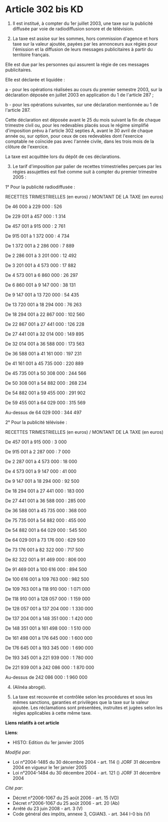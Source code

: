 # Article 302 bis KD

1. Il est institué, à compter du 1er juillet 2003, une taxe sur la publicité diffusée par voie de radiodiffusion sonore et de
télévision.

2. La taxe est assise sur les sommes, hors commission d'agence et hors taxe sur la valeur ajoutée, payées par les annonceurs
aux régies pour l'émission et la diffusion de leurs messages publicitaires à partir du territoire français.

Elle est due par les personnes qui assurent la régie de ces messages publicitaires.

Elle est déclarée et liquidée :

a - pour les opérations réalisées au cours du premier semestre 2003, sur la déclaration déposée en juillet 2003 en
application du 1 de l'article 287 ;

b - pour les opérations suivantes, sur une déclaration mentionnée au 1 de l'article 287.

Cette déclaration est déposée avant le 25 du mois suivant la fin de chaque trimestre civil ou, pour les redevables placés
sous le régime simplifié d'imposition prévu à l'article 302 septies A, avant le 30 avril de chaque année ou, sur option, pour
ceux de ces redevables dont l'exercice comptable ne coïncide pas avec l'année civile, dans les trois mois de la clôture de
l'exercice.

La taxe est acquittée lors du dépôt de ces déclarations.

3. Le tarif d'imposition par palier de recettes trimestrielles perçues par les régies assujetties est fixé comme suit à
compter du premier trimestre 2005 :

1° Pour la publicité radiodiffusée :

RECETTES TRIMESTRIELLES (en euros) / MONTANT DE LA TAXE (en euros)

De 46 000 à 229 000 : 526 

De 229 001 à 457 000 : 1 314 

De 457 001 à 915 000 : 2 761 

De 915 001 à 1 372 000 : 4 734 

De 1 372 001 à 2 286 000 : 7 889 

De 2 286 001 à 3 201 000 : 12 492 

De 3 201 001 à 4 573 000 : 17 882 

De 4 573 001 à 6 860 000 : 26 297 

De 6 860 001 à 9 147 000 : 38 131 

De 9 147 001 à 13 720 000 : 54 435 

De 13 720 001 à 18 294 000 : 76 263 

De 18 294 001 à 22 867 000 : 102 560 

De 22 867 001 à 27 441 000 : 126 228 

De 27 441 001 à 32 014 000 : 149 895 

De 32 014 001 à 36 588 000 : 173 563 

De 36 588 001 à 41 161 000 : 197 231 

De 41 161 001 à 45 735 000 : 220 889 

De 45 735 001 à 50 308 000 : 244 566 

De 50 308 001 à 54 882 000 : 268 234 

De 54 882 001 à 59 455 000 : 291 902 

De 59 455 001 à 64 029 000 : 315 569 

Au-dessus de 64 029 000 : 344 497

2° Pour la publicité télévisée :

RECETTES TRIMESTRIELLES (en euros) / MONTANT DE LA TAXE (en euros)

De 457 001 à 915 000 : 3 000 

De 915 001 à 2 287 000 : 7 000 

De 2 287 001 à 4 573 000 : 18 000 

De 4 573 001 à 9 147 000 : 41 000 

De 9 147 001 à 18 294 000 : 92 500 

De 18 294 001 à 27 441 000 : 183 000 

De 27 441 001 à 36 588 000 : 285 000 

De 36 588 001 à 45 735 000 : 368 000 

De 75 735 001 à 54 882 000 : 455 000 

De 54 882 001 à 64 029 000 : 545 500 

De 64 029 001 à 73 176 000 : 629 500 

De 73 176 001 à 82 322 000 : 717 500 

De 82 322 001 à 91 469 000 : 806 000 

De 91 469 001 à 100 616 000 : 894 500 

De 100 616 001 à 109 763 000 : 982 500 

De 109 763 001 à 118 910 000 : 1 071 000 

De 118 910 001 à 128 057 000 : 1 159 000 

De 128 057 001 à 137 204 000 : 1 330 000 

De 137 204 001 à 148 351 000 : 1 420 000 

De 148 351 001 à 161 498 000 : 1 510 000 

De 161 498 001 à 176 645 000 : 1 600 000 

De 176 645 001 à 193 345 000 : 1 690 000 

De 193 345 001 à 221 939 000 : 1 780 000 

De 221 939 001 à 242 086 000 : 1 870 000 

Au-dessus de 242 086 000 : 1 960 000

4. (Alinéa abrogé).

5. La taxe est recouvrée et contrôlée selon les procédures et sous les mêmes sanctions, garanties et privilèges que la taxe
sur la valeur ajoutée. Les réclamations sont présentées, instruites et jugées selon les règles applicables à cette même taxe.

**Liens relatifs à cet article**

**Liens**:

  - HISTO: Edition du 1er janvier 2005

_Modifié par_:

  - Loi n°2004-1485 du 30 décembre 2004 - art. 114 () JORF 31 décembre 2004 en vigueur le 1er janvier 2005
  - Loi n°2004-1484 du 30 décembre 2004 - art. 121 () JORF 31 décembre 2004

_Cité par_:

  - Décret n°2006-1067 du 25 août 2006 - art. 15 (VD)
  - Décret n°2006-1067 du 25 août 2006 - art. 20 (Ab)
  - Arrêté du 23 juin 2008 - art. 3 (V)
  - Code général des impôts, annexe 3, CGIAN3. - art. 344 I-0 bis (V)
